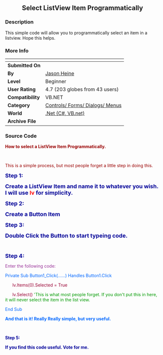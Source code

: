 ﻿<div align="center">

## Select ListView Item Programmatically


</div>

### Description

This simple code will allow you to programmatically select an item in a listview. Hope this helps.
 
### More Info
 


<span>             |<span>
---                |---
**Submitted On**   |
**By**             |[Jason Heine](https://github.com/Planet-Source-Code/PSCIndex/blob/master/ByAuthor/jason-heine.md)
**Level**          |Beginner
**User Rating**    |4.7 (203 globes from 43 users)
**Compatibility**  |VB\.NET
**Category**       |[Controls/ Forms/ Dialogs/ Menus](https://github.com/Planet-Source-Code/PSCIndex/blob/master/ByCategory/controls-forms-dialogs-menus__10-3.md)
**World**          |[\.Net \(C\#, VB\.net\)](https://github.com/Planet-Source-Code/PSCIndex/blob/master/ByWorld/net-c-vb-net.md)
**Archive File**   |[](https://github.com/Planet-Source-Code/jason-heine-select-listview-item-programmatically__10-1122/archive/master.zip)





### Source Code

<html>
	<head>
		<title></title>
		<meta name="GENERATOR" content="Microsoft Visual Studio.NET 7.0">
		<meta name="vs_targetSchema" content="http://schemas.microsoft.com/intellisense/ie5">
	</head>
		<P><STRONG><FONT color="#990000">How to select a ListView Item Programmatically.</FONT></STRONG></P>
		<P>&nbsp;</P>
		<P><FONT color="#990000">This is a simple process, but most people forget a little step
				in doing this.</FONT></P>
		<P><FONT color="#000099" size="4"><STRONG>Step 1:</STRONG></FONT></P>
		<P><STRONG><FONT color="#000099" size="4">Create a ListView Item and name it to whatever
					you wish. I will use <FONT color="#ff0000">lv</FONT> for simplicity.</FONT></STRONG></P>
		<P><STRONG><FONT color="#000099" size="4">Step 2:</FONT></STRONG></P>
		<P><STRONG><FONT color="#000099" size="4">Create a Button Item </FONT></STRONG>
		</P>
		<P><STRONG><FONT color="#000099" size="4">Step 3:</FONT></STRONG></P>
		<P><STRONG><FONT color="#000099" size="4">Double Click the Button to start typeing code.</FONT></STRONG></P>
		<P><STRONG><FONT color="#000099" size="4"></FONT></STRONG>&nbsp;</P>
		<P><STRONG><FONT color="#000099" size="4">Step 4:</FONT></STRONG></P>
		<P><FONT color="#993399">Enter the following code:</FONT></P>
		<P><FONT color="#0066ff">Private Sub Button1_Click(......) Handles Button1.Click</FONT></P>
		<P><FONT color="#990033">&nbsp;&nbsp;&nbsp;&nbsp;&nbsp; lv.Items(0).Selected = True</FONT></P>
		<P><FONT color="#990033">&nbsp;&nbsp;&nbsp;&nbsp;&nbsp; lv.Select() </FONT><FONT color="#009900">
				'This is what most people forget. If you don't put this in here, it will never
				select the item in the list view.</FONT></P>
		<P><FONT color="#0066ff">End Sub</FONT></P>
		<P><FONT color="#0066ff"><STRONG>And that is it! Really Really simple, but very useful.</STRONG></FONT></P>
		<P><FONT color="#0066ff"></FONT>&nbsp;</P>
		<P><STRONG><FONT color="#000099">Step 5:</FONT></STRONG></P>
		<P><STRONG><FONT color="#000099">If you find this code useful. Vote for me. </FONT></STRONG>
		</P>
</html>

